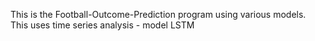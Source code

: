 This is the Football-Outcome-Prediction program using various models.
This uses time series analysis - model LSTM
